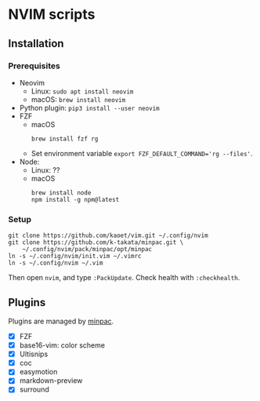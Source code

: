 NVIM scripts
====

## Installation

### Prerequisites

* Neovim
  * Linux: `sudo apt install neovim`
  * macOS: `brew install neovim`
* Python plugin: `pip3 install --user neovim`
* FZF
  * macOS
    ```sheel
    brew install fzf rg
    ```
  * Set environment variable `export FZF_DEFAULT_COMMAND='rg --files'`.
* Node:
  * Linux: ??
  * macOS
    ```shell
    brew install node
    npm install -g npm@latest
    ```

### Setup

```shell
git clone https://github.com/kaoet/vim.git ~/.config/nvim
git clone https://github.com/k-takata/minpac.git \
    ~/.config/nvim/pack/minpac/opt/minpac
ln -s ~/.config/nvim/init.vim ~/.vimrc
ln -s ~/.config/nvim ~/.vim
```

Then open `nvim`, and type `:PackUpdate`. Check health with `:checkhealth`.

## Plugins

Plugins are managed by [minpac](https://github.com/k-takata/minpac).

* [x] FZF
* [x] base16-vim: color scheme
* [x] Ultisnips
* [x] coc
* [x] easymotion
* [x] markdown-preview
* [x] surround
